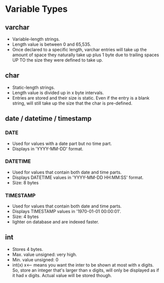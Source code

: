 # Variable Types 
## varchar 
* Variable-length strings. 
* Length value is between 0 and 65,535. 
* Once declared to a specific length, varchar entries will take up the amount of
  space they naturally take up plus 1 byte due to trailing spaces UP TO the
  size they were defined to take up.
## char 
* Static-length strings.
* Length value is divided up in x byte intervals. 
* Entries are stored and their size is static. Even if the entry is a blank
  string, will still take up the size that the char is pre-defined. 
## date / datetime / timestamp 
### DATE 
* Used for values with a date part but no time part. 
* Displays in 'YYYY-MM-DD' format.
### DATETIME
* Used for values that contain both date and time parts.
* Displays DATETIME values in 'YYYY-MM-DD HH:MM:SS' format.
* Size: 8 bytes
### TIMESTAMP
* Used for values that contain both date and time parts. 
* Displays TIMESTAMP values in '1970-01-01 00:00:01'.
* Size: 4 bytes
* lighter on database and are indexed faster.
## int
* Stores 4 bytes. 
* Max. value unsigned: very high. 
* Min. value unsigned: 0
* int(x) x<-- means you want the inter to be shown at most with x digits. So,
  store an integer that's larger than x digits, will only be displayed as if it
had x digits. Actual value will be stored though.
